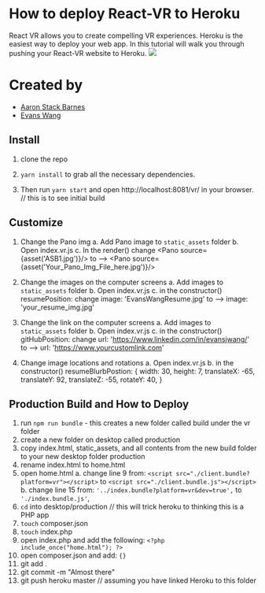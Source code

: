 
# How to deploy React-VR to Heroku

React VR allows you to create compelling VR experiences. Heroku is the easiest way to deploy your web app.
In this tutorial will walk you through pushing your React-VR website to Heroku.
![](react-vr.gif)

# Created by

* [Aaron Stack Barnes](https://github.com/aaronstackbarnes)
* [Evans Wang](https://github.com/evansjwang)

## Install

1. clone the repo

2. `yarn install` to grab all the necessary dependencies.

3. Then run `yarn start` and open http://localhost:8081/vr/ in your browser. // this is to see initial build

## Customize

1. Change the Pano img 
  a. Add Pano image to `static_assets` folder
  b. Open index.vr.js
  c. In the render() change <Pano source={asset('ASB1.jpg')}/> to -->
                            <Pano source={asset('Your_Pano_Img_File_here.jpg')}/> 

2. Change the images on the computer screens
  a. Add images to `static_assets` folder
  b. Open index.vr.js
  c. in the constructor() resumePosition:
                                  change 
                                    image: 'EvansWangResume.jpg' to -->
                                    image: 'your_resume_img.jpg' 

3. Change the link on the computer screens
  a. Add images to `static_assets` folder
  b. Open index.vr.js
  c. in the constructor() gitHubPosition:
                                  change 
                                    url: 'https://www.linkedin.com/in/evansjwang/' to -->
                                    url: 'https://www.yourcustomlink.com' 
                                    
4. Change image locations and rotations
  a. Open index.vr.js
  b. in the constructor() resumeBlurbPostion: {
        width: 30,
        height: 7,
        translateX: -65,
        translateY: 92,
        translateZ: -55,
        rotateY: 40,
        }

## Production Build and How to Deploy

1. run `npm run bundle` - this creates a new folder called build under the vr folder
2. create a new folder on desktop called production
3. copy index.html, static_assets, and all contents from the new build folder to your new desktop folder production 
4. rename index.html to home.html
5. open home.html
  a. change line 9 from: 
        `<script src="./client.bundle?platform=vr"></script>` to `<script src="./client.bundle.js"></script>`
  b. change line 15 from:
        `'../index.bundle?platform=vr&dev=true',` to `'./index.bundle.js'`,
6. `cd` into desktop/production
// this will trick heroku to thinking this is a PHP app 
7. `touch` composer.json
8. `touch` index.php
9. open index.php and add the following: `<?php include_once("home.html"); ?>`
10. open composer.json and add:  `{}`
11. git add .
12. git commit -m "Almost there"
13. git push heroku master             // assuming you have linked Heroku to this folder


